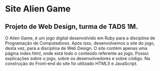 # Site Alien Game
## Projeto de Web Design, turma de TADS 1M.

O Alien Game, é um jogo digital desenvolvido em Ruby para a disciplina de Programação de Computadores. 
Após isso, desenvolvemos o site do jogo, desta vez, para a disciplina de Web Design.
O site contém apenas uma página index.html, onde está todo o conteúdo referente ao jogo. Possui explicações sobre o jogo, sobre os desenvolvedores e sobre código.
Na construção do Front-end do site foi utilizado HTML5 e JavaScript.
